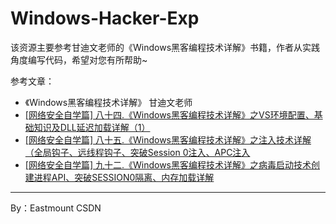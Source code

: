 # Windows-Hacker-Exp

该资源主要参考甘迪文老师的《Windows黑客编程技术详解》书籍，作者从实践角度编写代码，希望对您有所帮助~ 


参考文章：<br />
- 《Windows黑客编程技术详解》 甘迪文老师 <br />
- [[网络安全自学篇] 八十四.《Windows黑客编程技术详解》之VS环境配置、基础知识及DLL延迟加载详解（1）](https://blog.csdn.net/Eastmount/article/details/106718606) <br />
- [[网络安全自学篇] 八十五.《Windows黑客编程技术详解》之注入技术详解（全局钩子、远线程钩子、突破Session 0注入、APC注入](https://blog.csdn.net/Eastmount/article/details/106929277)  <br />
- [[网络安全自学篇] 九十二.《Windows黑客编程技术详解》之病毒启动技术创建进程API、突破SESSION0隔离、内存加载详解](https://blog.csdn.net/Eastmount/article/details/107578717)


---

By：Eastmount CSDN
